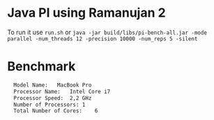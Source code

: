# Java PI using Ramanujan 2

To run it use `run.sh` or `java -jar build/libs/pi-bench-all.jar -mode parallel -num_threads 12 -precision 10000 -num_reps 5 -silent`

# Benchmark
``` bench_report.txt based on
  Model Name:	MacBook Pro
  Processor Name:	Intel Core i7
  Processor Speed:	2,2 GHz
  Number of Processors:	1
  Total Number of Cores:	6

```